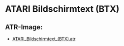 # ATARI Bildschirmtext (BTX)  
  
## ATR-Image:  
- [ATARI_Bildschirmtext_(BTX).atr](attachments/ATARI_Bildschirmtext_(BTX).atr)  
  
  
